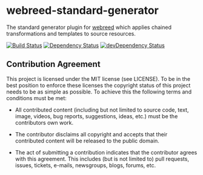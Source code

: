 # webreed-standard-generator

The standard generator plugin for [webreed](https://github.com/webreed/webreed) which
applies chained transformations and templates to source resources.

[![Build Status](https://travis-ci.org/webreed/webreed-standard-generator.svg?branch=master)](https://travis-ci.org/webreed/webreed-standard-generator)
[![Dependency Status](https://david-dm.org/webreed/webreed-standard-generator.svg)](https://david-dm.org/webreed/webreed-standard-generator)
[![devDependency Status](https://david-dm.org/webreed/webreed-standard-generator/dev-status.svg)](https://david-dm.org/webreed/webreed-standard-generator#info=devDependencies)


## Contribution Agreement

This project is licensed under the MIT license (see LICENSE). To be in the best
position to enforce these licenses the copyright status of this project needs to
be as simple as possible. To achieve this the following terms and conditions
must be met:

- All contributed content (including but not limited to source code, text,
  image, videos, bug reports, suggestions, ideas, etc.) must be the
  contributors own work.

- The contributor disclaims all copyright and accepts that their contributed
  content will be released to the public domain.

- The act of submitting a contribution indicates that the contributor agrees
  with this agreement. This includes (but is not limited to) pull requests, issues,
  tickets, e-mails, newsgroups, blogs, forums, etc.
